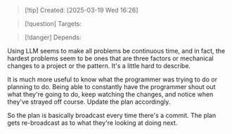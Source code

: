 
>[!tip] Created: [2025-03-19 Wed 16:26]

>[!question] Targets: 

>[!danger] Depends: 

Using LLM seems to make all problems be continuous time, and in fact, the hardest problems seem to be ones that are three factors or mechanical changes to a project or the pattern. It's a little hard to describe. 

It is much more useful to know what the programmer was trying to do or planning to do. Being able to constantly have the programmer shout out what they're going to do, keep watching the changes, and notice when they've strayed off course. Update the plan accordingly.

So the plan is basically broadcast every time there's a commit. The plan gets re-broadcast as to what they're looking at doing next.